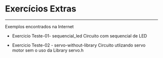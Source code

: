 # Exercícios Extras 

---
Exemplos encontrados na Internet

  * Exercicio Teste-01- sequencial_led
	Circuito com sequencial de LED
  
  * Exercicio Teste-02 - servo-without-library
	Circuito utlizando servo motor sem o uso da Library servo.h

  

<!--
By Alisson Cavalcante e Silva
25/09/2018
-->
